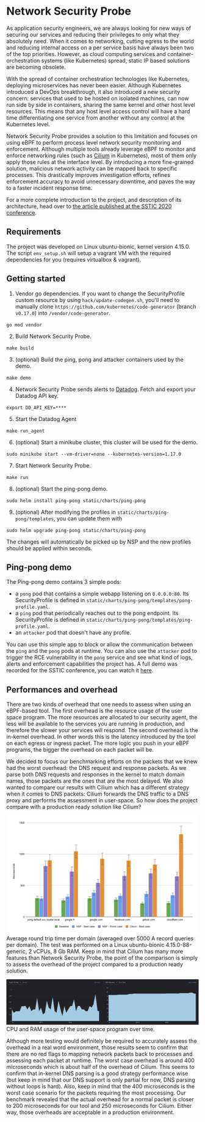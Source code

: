 # Network Security Probe

As application security engineers, we are always looking for new ways of securing our services and reducing their privileges to only what they absolutely need. When it comes to networking, cutting egress to the world and reducing internal access on a per service basis have always been two of the top priorities. However, as cloud computing services and container-orchestration systems (like Kubernetes) spread, static IP based solutions are becoming obsolete.

With the spread of container orchestration technologies like Kubernetes, deploying microservices has never been easier. Although Kubernetes introduced a DevOps breakthrough, it also introduced a new security concern: services that used to be hosted on isolated machines, can now run side by side in containers, sharing the same kernel and other host level resources. This means that any host level access control will have a hard time differentiating one service from another without any control at the Kubernetes level.

Network Security Probe provides a solution to this limitation and focuses on using eBPF to perform process level network security monitoring and enforcement. Although multiple tools already leverage eBPF to monitor and enforce networking rules (such as [Cilium](https://docs.cilium.io) in Kubernetes), most of them only apply those rules at the interface level. By introducing a more fine-grained solution, malicious network activity can be mapped back to specific processes. This drastically improves investigation efforts, refines enforcement accuracy to avoid unnecessary downtime, and paves the way to a faster incident response time.

For a more complete introduction to the project, and description of its architecture, head over to [the article published at the SSTIC 2020 conference](https://www.sstic.org/2020/presentation/process_level_network_security_monitoring_and_enforcement_with_ebpf/).

## Requirements

The project was developed on Linux ubuntu-bionic, kernel version 4.15.0.
The script `env_setup.sh` will setup a vagrant VM with the required dependencies for you (requires virtualbox & vagrant).

## Getting started

1) Vendor go dependencies. If you want to change the SecurityProfile custom resource by using `hack/update-codegen.sh`, you'll need to manually clone `https://github.com/kubernetes/code-generator` (branch `v0.17.0`) into `/vendor/code-generator`.

```
go mod vendor
```

2) Build Network Security Probe.

```
make build
```

3) (optional) Build the ping, pong and attacker containers used by the demo.

```
make demo
```

4) Network Security Probe sends alerts to [Datadog](https://www.datadoghq.com/). Fetch and export your Datadog API key.

```
export DD_API_KEY=****
```

5) Start the Datadog Agent

```
make run_agent
```

6) (optional) Start a minikube cluster, this cluster will be used for the demo.

```
sudo minikube start --vm-driver=none --kubernetes-version=1.17.0
```

7) Start Network Security Probe.

```
make run
```

8) (optional) Start the ping-pong demo.

```
sudo helm install ping-pong static/charts/ping-pong
```

9) (optional) After modifying the profiles in `static/charts/ping-pong/templates`, you can update them with

```
sudo helm upgrade ping-pong static/charts/ping-pong
```
The changes will automatically be picked up by NSP and the new profiles should be applied within seconds.

## Ping-pong demo

The Ping-pong demo contains 3 simple pods:
- a `pong` pod that contains a simple webapp listening on `0.0.0.0:80`. Its SecurityProfile is defined in `static/charts/ping-pong/templates/pong-profile.yaml`.
- a `ping` pod that periodically reaches out to the pong endpoint. Its SecurityProfile is defined in `static/charts/ping-pong/templates/ping-profile.yaml`.
- an `attacker` pod that doesn't have any profile.

You can use this simple app to block or allow the communication between the `ping` and the `pong` pods at runtime. You can also use the `attacker` pod to trigger the RCE vulnerability in the `pong` service and see what kind of logs, alerts and enforcement capabilities the project has. A full demo was recorded for the SSTIC conference, you can watch it [here](https://www.sstic.org/2020/presentation/process_level_network_security_monitoring_and_enforcement_with_ebpf/). 

## Performances and overhead

There are two kinds of overhead that one needs to assess when using an eBPF-based tool. The first overhead is the resource usage of the user space program. The more resources are allocated to our security agent, the less will be available to the services you are running in production, and therefore the slower your services will respond. The second overhead is the in-kernel overhead. In other words this is the latency introduced by the tool on each egress or ingress packet. The more logic you push in your eBPF programs, the bigger the overhead on each packet will be.

We decided to focus our benchmarking efforts on the packets that we knew had the worst overhead: the DNS request and response packets. As we parse both DNS requests and responses in the kernel to match domain names, those packets are the ones that are the most delayed. We also wanted to compare our results with Cilium which has a different strategy when it comes to DNS packets: Cilium forwards the DNS traffic to a DNS proxy and performs the assessment in user-space. So how does the project compare with a production ready solution like Cilium?

![Benchmark results](documentation/sstic/ProcessLevelNetworkSecurityMonitoring/img/round-trip-time.png)
Average round trip time per domain (averaged over 5000 A record queries per domain). The test was performed on a Linux ubuntu-bionic 4.15.0-88-generic, 2 vCPUs, 8 Gb RAM. Keep in mind that Cilium has many more features than Network Security Probe, the point of the comparison is simply to assess the overhead of the project compared to a production ready solution.

![CPU and RAM usage](documentation/sstic/ProcessLevelNetworkSecurityMonitoring/img/cpu-ram.png)
CPU and RAM usage of the user-space program over time.

Although more testing would definitely be required to accurately assess the overhead in a real word environment, those results seem to confirm that there are no red flags to mapping network packets back to processes and assessing each packet at runtime. The worst case overhead is around 400 microseconds which is about half of the overhead of Cilium. This seems to confirm that in-kernel DNS parsing is a good strategy performance wise (but keep in mind that our DNS support is only partial for now, DNS parsing without loops is hard). Also, keep in mind that the 400 microseconds is the worst case scenario for the packets requiring the most processing. Our benchmark revealed that the actual overhead for a normal packet is closer to 200 microseconds for our tool and 250 microseconds for Cilium. Either way, those overheads are acceptable in a production environment.
